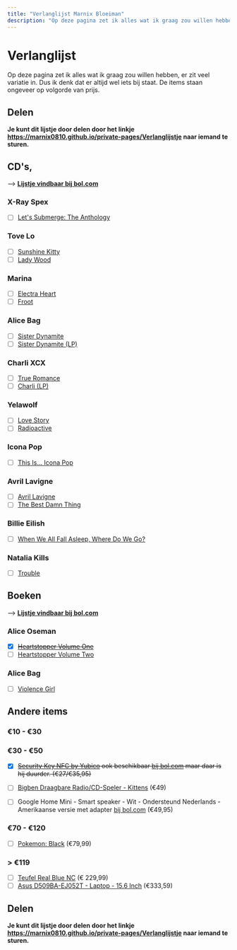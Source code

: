 ```yaml
---
title: "Verlanglijst Marnix Bloeiman"
description: "Op deze pagina zet ik alles wat ik graag zou willen hebben, er zit veel variatie in. Dus ik denk dat er altijd wel iets bij staat."
---
```


# Verlanglijst

Op deze pagina zet ik alles wat ik graag zou willen hebben, er zit veel variatie in. Dus ik denk dat er altijd wel iets bij staat. De items staan ongeveer op volgorde van prijs.

## Delen

**Je kunt dit lijstje door delen door het linkje <https://marnix0810.github.io/private-pages/Verlanglijstje> naar iemand te sturen.**

## CD's,
-->​ **[Lijstje vindbaar bij bol.com](https://www.bol.com/nl/verlanglijstje/1y35646666373730643062386332383663333737373734633241zctj557/index.html)**

### X-Ray Spex
- [ ] [Let's Submerge: The Anthology](https://www.bol.com/nl/p/lets-submerge-anthology/1000004004431951/)
### Tove Lo
- [ ] [Sunshine Kitty](https://www.bol.com/nl/p/sunshine-kitty/9200000118029348/)
- [ ] [Lady Wood](https://www.bol.com/nl/p/lady-wood/9200000064047167/)
### Marina
- [ ] [Electra Heart](https://www.bol.com/nl/p/electra-heart/1000004012178824/)
- [ ] [Froot](https://www.bol.com/nl/p/froot/9200000039710851/)
### Alice Bag
- [ ] [Sister Dynamite](https://www.bol.com/nl/p/sister-dynamite/9200000131898362/)
- [ ] [Sister Dynamite (LP)](https://www.bol.com/nl/p/sister-dynamite/9200000131898356/)
### Charli XCX
- [ ] [True Romance](https://www.bol.com/nl/p/true-romance/1000004013652145/)
- [ ] [Charli (LP)](https://www.bol.com/nl/p/charli/9200000114388684/)
### Yelawolf
- [ ] [Love Story](https://www.bol.com/nl/p/love-story/9200000040879275/)
- [ ] [Radioactive](https://www.bol.com/nl/p/radioactive/1000004011742793/)
### Icona Pop
- [ ] [This Is... Icona Pop](https://www.bol.com/nl/p/this-is-icona-pop/9200000019503828/)
### Avril Lavigne
- [ ] [Avril Lavigne](https://www.bol.com/nl/p/avril-lavigne/9200000020343531/)
- [ ] [The Best Damn Thing](https://www.bol.com/nl/p/the-best-damn-thing/1000004004997198/)
### Billie Eilish
- [ ] [When We All Fall Asleep, Where Do We Go?](https://www.bol.com/nl/p/when-we-all-fall-asleep-where-do-we-go/9200000105489972/)
###  Natalia Kills
- [ ] [Trouble](https://www.bol.com/nl/p/trouble/9200000018353195/)

## Boeken
-->​ **[Lijstje vindbaar bij bol.com](https://www.bol.com/nl/verlanglijstje/1y356463383439643430623863323862333832643037616137/index.html)**

### Alice Oseman
- [x] ~~[Heartstopper Volume One](https://www.bol.com/nl/p/heartstopper-volume-one/9200000098883479/)~~
- [ ] [Heartstopper Volume Two](https://www.bol.com/nl/p/heartstopper-volume-two/9200000104700117/)
### Alice Bag
- [ ] [Violence Girl ](https://www.bol.com/nl/p/violence-girl/1001004011408348/)



## Andere items
### €10 - €30

### €30 - €50
- [x] ~~[Security Key NFC by Yubico](https://www.yubico.com/product/security-key-nfc-by-yubico) ook beschikbaar [bij bol.com](https://www.bol.com/nl/p/yubico-fido2-u2f-security-key-nfc/9200000104561284?referrer=socialshare_pdp_androidapp) maar daar is hij duurder. (€27/€35,95)~~
- [ ] [Bigben Draagbare Radio/CD-Speler - Kittens](https://www.bol.com/nl/p/bigben-draagbare-radio-cd-speler-kittens/9200000080008004/) (€49)

- [ ] Google Home Mini - Smart speaker - Wit - Ondersteund Nederlands - Amerikaanse versie met adapter [bij bol.com](https://www.bol.com/nl/p/google-home-mini-smart-speaker-wit-ondersteund-nederlands-amerikaanse-versie-met-adapter/9200000126779884?referrer=socialshare_pdp_androidapp) (€49,95)
### €70 - €120
- [ ] [Pokemon: Black](https://www.bol.com/nl/p/pokemon-black/1004004011106952/) (€79,99)
### > €119
- [ ] [Teufel Real Blue NC](https://www.teufelaudio.nl/koptelefoons/real-blue-nc-p16586.html?partner_id=media-nl.qr.reshift.realkoptelefoon) (€ 229,99)
- [ ] [Asus D509BA-EJ052T - Laptop - 15.6 Inch](https://www.bol.com/nl/p/asus-d509ba-ej052t-laptop-15-6-inch/9200000125655210/?s2a=#product_specifications) (€333,59)

## Delen

**Je kunt dit lijstje door delen door het linkje <https://marnix0810.github.io/private-pages/Verlanglijstje> naar iemand te sturen.**

